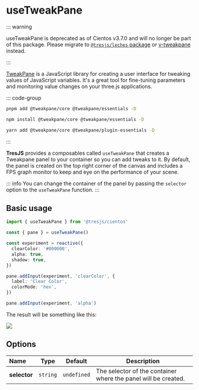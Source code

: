 # useTweakPane <Badge type="warning" text="deprecated" />

::: warning

useTweakPane is deprecated as of Cientos v3.7.0 and will no longer be part of this package. Please migrate to [`@tresjs/leches` package](https://github.com/Tresjs/leches) or [v-tweakpane](https://github.com/vinayakkulkarni/v-tweakpane) instead.

:::

[TweakPane](https://cocopon.github.io/tweakpane/) is a JavaScript library for creating a user interface for tweaking values of JavaScript variables. It's a great tool for fine-tuning parameters and monitoring value changes on your three.js applications.


::: code-group

```bash [pnpm]
pnpm add @tweakpane/core @tweakpane/essentials -D
```

```bash [npm]
npm install @tweakpane/core @tweakpane/essentials -D

```

```bash [yarn]
yarn add @tweakpane/core @tweakpane/plugin-essentials -D
```

:::

**TresJS** provides a composables called `useTweakPane` that creates a Tweakpane panel to your container so you can add tweaks to it. By default, the panel is created on the top right corner of the canvas and includes a FPS graph monitor to keep and eye on the performance of your scene.

::: info
You can change the container of the panel by passing the `selector` option to the `useTweakPane` function.
:::

## Basic usage

```ts
import { useTweakPane } from '@tresjs/cientos'

const { pane } = useTweakPane()

const experiment = reactive({
  clearColor: '#000000',
  alpha: true,
  shadow: true,
})

pane.addInput(experiment, 'clearColor', {
  label: 'Clear Color',
  colorMode: 'hex',
})

pane.addInput(experiment, 'alpha')
```

The result will be something like this:

![](/use-tweakpane.png)

## Options

| Name         | Type     | Default     | Description                                                    |
| :----------- | -------- | ----------- | -------------------------------------------------------------- |
| **selector** | `string` | `undefined` | The selector of the container where the panel will be created. |
